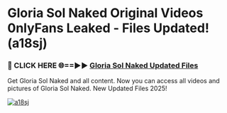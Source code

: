 # Gloria Sol Naked Original Videos 0nlyFans Leaked - Files Updated! (a18sj)

<h3>🔴 CLICK HERE 🌐==►► <a href="https://tinyurl.com/up5wt9bj" rel="nofollow">Gloria Sol Naked Updated Files</a></h3>

Get Gloria Sol Naked and all content. Now you can access all videos and pictures of Gloria Sol Naked. New Updated Files 2025!

[![a18sj](https://i.imgur.com/ABiUzMV.gif)](https://tinyurl.com/up5wt9bj)
